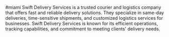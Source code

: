 #miami
Swift Delivery Services is a trusted courier and logistics company that offers fast and reliable delivery solutions. They specialize in same-day deliveries, time-sensitive shipments, and customized logistics services for businesses. Swift Delivery Services is known for its efficient operations, tracking capabilities, and commitment to meeting clients' delivery needs.